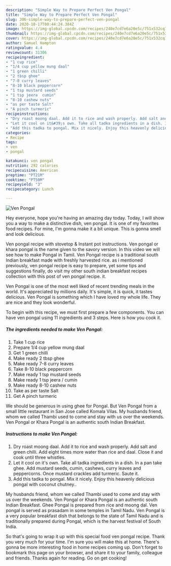 ```yaml
---
description: "Simple Way to Prepare Perfect Ven Pongal"
title: "Simple Way to Prepare Perfect Ven Pongal"
slug: 306-simple-way-to-prepare-perfect-ven-pongal
date: 2020-10-17T00:44:24.384Z
image: https://img-global.cpcdn.com/recipes/240e7cd7e6a20e5c/751x532cq70/ven-pongal-recipe-main-photo.jpg
thumbnail: https://img-global.cpcdn.com/recipes/240e7cd7e6a20e5c/751x532cq70/ven-pongal-recipe-main-photo.jpg
cover: https://img-global.cpcdn.com/recipes/240e7cd7e6a20e5c/751x532cq70/ven-pongal-recipe-main-photo.jpg
author: Samuel Hampton
ratingvalue: 4.4
reviewcount: 31306
recipeingredient:
- "1 cup rice"
- "1/4 cup yellow mung daal"
- "1 green chilli"
- "2 tbsp ghee"
- "7-8 curry leaves"
- "8-10 black peppercorn"
- "1 tsp mustard seeds"
- "1 tsp jeera  cumin"
- "8-10 cashew nuts"
- "as per taste Salt"
- "A pinch turmeric"
recipeinstructions:
- "Dry roast moong daal. Add it to rice and wash properly. Add salt and green chilli. Add eight times more water than rice and daal. Close it and cook until three whistles."
- "Let it cool on it&#39;s own. Take all tadka ingredients in a dish. In a pan take ghee. Add mustard seeds, cumin, cashews, curry leaves and peppercorns. Once mustard crackles add turmeric. Saute it."
- "Add this tadka to pongal. Mix it nicely. Enjoy this heavenly delicious pongal with coconut chutney.."
categories:
- Recipe
tags:
- ven
- pongal

katakunci: ven pongal 
nutrition: 292 calories
recipecuisine: American
preptime: "PT21M"
cooktime: "PT50M"
recipeyield: "3"
recipecategory: Lunch

---
```



![Ven Pongal](https://img-global.cpcdn.com/recipes/240e7cd7e6a20e5c/751x532cq70/ven-pongal-recipe-main-photo.jpg)

Hey everyone, hope you're having an amazing day today. Today, I will show you a way to make a distinctive dish, ven pongal. It is one of my favorites food recipes. For mine, I'm gonna make it a bit unique. This is gonna smell and look delicious.

Ven pongal recipe with stovetop &amp; Instant pot instructions. Ven pongal or khara pongal is the name given to the savory version. In this video we will see how to make Pongal in Tamil. Ven Pongal recipe is a traditional south Indian breakfast made with freshly harvested rice. as i mentioned previously, ven pongal recipe is easy to prepare, yet some tips and suggestions finally, do visit my other south indian breakfast recipes collection with this post of ven pongal recipe. it.

Ven Pongal is one of the most well liked of recent trending meals in the world. It's appreciated by millions daily. It's simple, it is quick, it tastes delicious. Ven Pongal is something which I have loved my whole life. They are nice and they look wonderful.


To begin with this recipe, we must first prepare a few components. You can have ven pongal using 11 ingredients and 3 steps. Here is how you cook it.

<!--inarticleads1-->

##### The ingredients needed to make Ven Pongal:

1. Take 1 cup rice
1. Prepare 1/4 cup yellow mung daal
1. Get 1 green chilli
1. Make ready 2 tbsp ghee
1. Make ready 7-8 curry leaves
1. Take 8-10 black peppercorn
1. Make ready 1 tsp mustard seeds
1. Make ready 1 tsp jeera / cumin
1. Make ready 8-10 cashew nuts
1. Take as per taste Salt
1. Get A pinch turmeric


We should be generous in using ghee for Pongal. But Ven Pongal from a small little restaurant in San Jose called Komala Vilas. My husbands friend, whom we called Thambi used to come and stay with us over the weekends. Ven Pongal or Khara Pongal is an authentic south Indian Breakfast. 

<!--inarticleads2-->

##### Instructions to make Ven Pongal:

1. Dry roast moong daal. Add it to rice and wash properly. Add salt and green chilli. Add eight times more water than rice and daal. Close it and cook until three whistles.
1. Let it cool on it&#39;s own. Take all tadka ingredients in a dish. In a pan take ghee. Add mustard seeds, cumin, cashews, curry leaves and peppercorns. Once mustard crackles add turmeric. Saute it.
1. Add this tadka to pongal. Mix it nicely. Enjoy this heavenly delicious pongal with coconut chutney..


My husbands friend, whom we called Thambi used to come and stay with us over the weekends. Ven Pongal or Khara Pongal is an authentic south Indian Breakfast. Ghee Pongal is prepared from rice and moong dal. Ven pongal is served as prasadam in some temples in Tamil Nadu. Ven Pongal is a very popular breakfast dish that belongs to the state of Tamil Nadu and is traditionally prepared during Pongal, which is the harvest festival of South India. 

So that's going to wrap it up with this special food ven pongal recipe. Thank you very much for your time. I'm sure you will make this at home. There's gonna be more interesting food in home recipes coming up. Don't forget to bookmark this page on your browser, and share it to your family, colleague and friends. Thanks again for reading. Go on get cooking!

